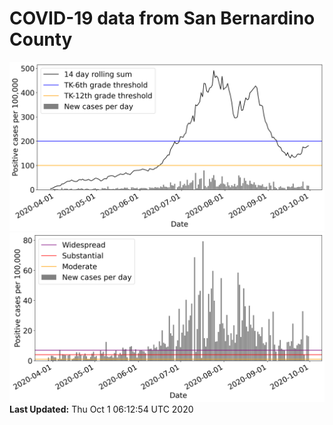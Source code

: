 # COVID-19 data from San Bernardino County
![image1](plots/graph.png)
![image2](plots/classification.png)
**Last Updated:** Thu Oct  1 06:12:54 UTC 2020
